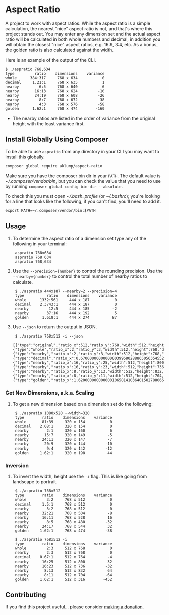 # Aspect Ratio

A project to work with aspect ratios.  While the aspect ratio is a simple calculation, the nearest "nice" aspect ratio is not, and that's where this project stands out.  You may enter any dimension set and the actual aspect ratio will be calculated in both whole numbers and decimal, in addition you will obtain the closest "nice" aspect ratios, e.g. 16:9, 3:4, etc.  As a bonus, the golden ratio is also calculated against the width.

Here is an example of the output of the CLI.

    $ ./aspratio 768,634
    type         ratio    dimensions    variance
    whole      384:317     768 x 634           0
    decimal     1.21:1     768 x 635           1
    nearby         6:5     768 x 640           6
    nearby       16:13     768 x 624         -10
    nearby       24:19     768 x 608         -26
    nearby         8:7     768 x 672          38
    nearby         4:3     768 x 576         -58
    golden      1.62:1     768 x 474        -160

* The nearby ratios are listed in the order of variance from the original height with the least variance first.

## Install Globally Using Composer

To be able to use `aspratio` from any directory in your CLI you may want to install this globally.

    composer global require aklump/aspect-ratio

Make sure you have the composer bin dir in your `PATH`. The default value is _~/.composer/vendor/bin_, but you can check the value that you need to use by running `composer global config bin-dir --absolute`.
    
To check this you must open _~/.bash_profile_ (or _~/.bashrc_); you're looking for a line that looks like the following, if you can't find, you'll need to add it.
                                 
    export PATH=~/.composer/vendor/bin:$PATH

## Usage

1. To determine the aspect ratio of a dimension set type any of the following in your terminal:
        
        aspratio 768x634
        aspratio 768 634
        aspratio 768,634
        
1. Use the `--precision={number}` to control the rounding precision.  Use the `--nearby={number}` to control the total number of nearby ratios to calculate.

        $ ./aspratio 444x187 --nearby=2 --precision=4
        type          ratio    dimensions    variance
        whole      1332:561     444 x 187           0
        decimal    2.3743:1     444 x 187           0
        nearby         12:5     444 x 185          -2
        nearby        37:16     444 x 192           5
        golden      1.618:1     444 x 274          87


1. Use `--json` to return the output in JSON.

        $ ./aspratio 768x512 -i --json
        [{"type":"original","ratio_x":512,"ratio_y":768,"width":512,"height":768,"difference_y":0},{"type":"whole","ratio_x":2,"ratio_y":3,"width":512,"height":768,"difference_y":0},{"type":"nearby","ratio_x":2,"ratio_y":3,"width":512,"height":768,"difference_y":0},{"type":"decimal","ratio_x":0.67000000000000003996802888650563545525074005126953125,"ratio_y":1,"width":512,"height":764,"difference_y":-4},{"type":"nearby","ratio_x":16,"ratio_y":25,"width":512,"height":800,"difference_y":32},{"type":"nearby","ratio_x":16,"ratio_y":23,"width":512,"height":736,"difference_y":-32},{"type":"nearby","ratio_x":8,"ratio_y":13,"width":512,"height":832,"difference_y":64},{"type":"nearby","ratio_x":8,"ratio_y":11,"width":512,"height":704,"difference_y":-64},{"type":"golden","ratio_x":1.62000000000000010658141036401502788066864013671875,"ratio_y":1,"width":512,"height":316,"difference_y":-452}]

### Get New Dimensions, a.k.a. Scaling

1. To get a new dimension based on a dimension set do the following:

        $ ./aspratio 1080x520 --width=320
        type        ratio    dimensions    variance
        whole       81:39     320 x 154           0
        decimal    2.08:1     320 x 154           0
        nearby        2:1     320 x 160           6
        nearby       15:7     320 x 149          -5
        nearby      24:11     320 x 147          -7
        nearby       20:9     320 x 144         -10
        nearby        9:4     320 x 142         -12
        golden     1.62:1     320 x 198          44


### Inversion

1. To invert the width, height use the `-i` flag.  This is like going from landscape to portrait.

        $ ./aspratio 768x512
        type        ratio    dimensions    variance
        whole         3:2     768 x 512           0
        decimal     1.5:1     768 x 512           0
        nearby        3:2     768 x 512           0
        nearby      32:21     768 x 504          -8
        nearby      16:11     768 x 528          16
        nearby        8:5     768 x 480         -32
        nearby      24:17     768 x 544          32
        golden     1.62:1     768 x 474         -38
        
        $ ./aspratio 768x512 -i
        type        ratio    dimensions    variance
        whole         2:3     512 x 768           0
        nearby        2:3     512 x 768           0
        decimal    0.67:1     512 x 764          -4
        nearby      16:25     512 x 800          32
        nearby      16:23     512 x 736         -32
        nearby       8:13     512 x 832          64
        nearby       8:11     512 x 704         -64
        golden     1.62:1     512 x 316        -452

## Contributing

If you find this project useful... please consider [making a donation](https://www.paypal.com/cgi-bin/webscr?cmd=_s-xclick&hosted_button_id=4E5KZHDQCEUV8&item_name=Gratitude%20for%20aklump%2Faspect_ratio).
